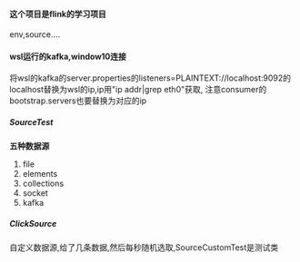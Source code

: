 #### 这个项目是flink的学习项目
env,source....
#### wsl运行的kafka,window10连接
将wsl的kafka的server.properties的listeners=PLAINTEXT://localhost:9092的localhost替换为wsl的ip,ip用"ip addr|grep eth0"获取,
注意consumer的bootstrap.servers也要替换为对应的ip
##### SourceTest
**五种数据源**
1. file
2. elements
3. collections
4. socket
5. kafka
##### ClickSource
自定义数据源,给了几条数据,然后每秒随机选取,SourceCustomTest是测试类